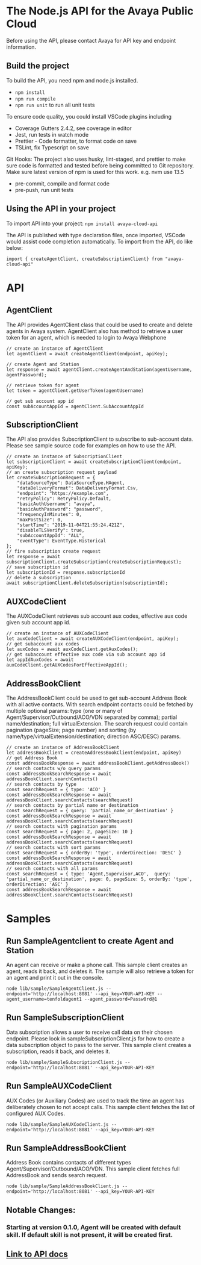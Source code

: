 # The Node.js API for the Avaya Public Cloud

Before using the API, please contact Avaya for API key and endpoint information.

## Build the project

To build the API, you need npm and node.js installed.

- `npm install`
- `npm run compile`
- `npm run unit` to run all unit tests

To ensure code quality, you could install VSCode plugins including

- Coverage Gutters 2.4.2, see coverage in editor
- Jest, run tests in watch mode
- Prettier - Code formatter, to format code on save
- TSLint, fix Typescript on save

Git Hooks: The project also uses husky, lint-staged, and prettier to make sure code is formatted and tested before being committed to Git repository. Make sure latest version of npm is used for this work. e.g. nvm use 13.5

- pre-commit, compile and format code
- pre-push, run unit tests

## Using the API in your project

To import API into your project:
`npm install avaya-cloud-api`

The API is published with type declaration files, once imported, VSCode would assist code completion automatically. To import from the API, do like below:

    import { createAgentClient, createSubscriptionClient} from "avaya-cloud-api"

# API

## AgentClient

The API provides AgentClient class that could be used to create and delete agents in Avaya system. AgentClient also has method to retrieve a user token for an agent, which is needed to login to Avaya Webphone

    // create an instance of AgentClient
    let agentClient = await createAgentClient(endpoint, apiKey);

    // create Agent and Station
    let response = await agentClient.createAgentAndStation(agentUsername, agentPassword);

    // retrieve token for agent
    let token = agentClient.getUserToken(agentUsername)

    // get sub account app id
    const subAccountAppId = agentClient.SubAccountAppId

## SubscriptionClient

The API also provides SubscriptionClient to subscribe to sub-account data. Please see sample source code for examples on how to use the API.

    // create an instance of SubscriptionClient
    let subscriptionClient = await createSubscriptionClient(endpoint, apiKey);
    // an create subscription request payload
    let createSubscriptionRequest = {
        "dataSourceType": DataSourceType.HAgent,
        "dataDeliveryFormat": DataDeliveryFormat.Csv,
        "endpoint": "https://example.com",
        "retryPolicy": RetryPolicy.Default,
        "basicAuthUsername": "avaya",
        "basicAuthPassword": "password",
        "frequencyInMinutes": 0,
        "maxPostSize": 0,
        "startTime": "2019-11-04T21:55:24.421Z",
        "disableTLSVerify": true,
        "subAccountAppId": "ALL",
        "eventType": EventType.Historical
    };
    // fire subscription create request
    let response = await subscriptionClient.createSubscription(createSubscriptionRequest);
    // save subscription id
    let subscriptionId = response.subscriptionId
    // delete a subscription
    await subscriptionClient.deleteSubscription(subscriptionId);

## AUXCodeClient

The AUXCodeClient retrieves sub account aux codes, effective aux code given sub account app id.

    // create an instance of AUXCodeClient
    let auxCodeClient = await createAUXCodeClient(endpoint, apiKey);
    // get subaccount aux codes
    let auxCodes = await auxCodeClient.getAuxCodes();
    // get subaccount effective aux code via sub account app id
    let appIdAuxCodes = await auxCodeClient.getAUXCodesForEffectiveAppId();

## AddressBookClient

The AddressBookClient could be used to get sub-account Address Book with all active contacts.
With search endpoint contacts could be fetched by multiple optional params: type (one or many of Agent/Supervisor/Outbound/ACO/VDN separated by comma); partial name/destination; full virtualExtension.
The search request could contain pagination (pageSize; page number) and sorting (by name/type/virtualExtension/destination; direction ASC/DESC) params.

    // create an instance of AddressBookClient
    let addressBookClient = createAddressBookClient(endpoint, apiKey)
    // get Address Book
    const addressBookResponse = await addressBookClient.getAddressBook()
    // search contacts w/o query params
    const addressBookSearchResponse = await addressBookClient.searchContacts()
    // search contacts by type
    const searchRequest = { type: 'ACO' }
    const addressBookSearchResponse = await addressBookClient.searchContacts(searchRequest)
    // search contacts by partial name or destination
    const searchRequest = { query: 'partial_name_or_destination' }
    const addressBookSearchResponse = await addressBookClient.searchContacts(searchRequest)
    // search contacts with pagination params
    const searchRequest = { page: 2, pageSize: 10 }
    const addressBookSearchResponse = await addressBookClient.searchContacts(searchRequest)
    // search contacts with sort params
    const searchRequest = { orderBy: 'type', orderDirection: 'DESC' }
    const addressBookSearchResponse = await addressBookClient.searchContacts(searchRequest)
    // search contacts with all params
    const searchRequest = { type: 'Agent,Supervisor,ACO',  query: 'partial_name_or_destination', page: 0, pageSize: 5, orderBy: 'type', orderDirection: 'ASC' }
    const addressBookSearchResponse = await addressBookClient.searchContacts(searchRequest)

# Samples

## Run SampleAgentclient to create Agent and Station

An agent can receive or make a phone call.
This sample client creates an agent, reads it back, and deletes it.
The sample will also retrieve a token for an agent and print it out in the console.

`node lib/sample/SampleAgentClient.js --endpoint='http://localhost:8081' --api_key=YOUR-API-KEY --agent_username=tenfoldagent1 --agent_password=Passw0rd@1`

## Run SampleSubscriptionClient

Data subscription allows a user to receive call data on their chosen endpoint.
Please look in sampleSubscriptionClient.js for how to create
a data subscription object to pass to the server.
This sample client creates a subscription, reads it back, and deletes it.

`node lib/sample/SampleSubscriptionClient.js --endpoint='http://localhost:8081' --api_key=YOUR-API-KEY`

## Run SampleAUXCodeClient

AUX Codes (or Auxiliary Codes) are used to track the time an agent has deliberately chosen to not accept calls. This sample client fetches the list of configured AUX Codes.

`node lib/sample/SampleAUXCodeClient.js --endpoint='http://localhost:8081' --api_key=YOUR-API-KEY`

## Run SampleAddressBookClient

Address Book contains contacts of different types Agent/Supervisor/Outbound/ACO/VDN. This sample client fetches full AddressBook and sends search request.

`node lib/sample/SampleAddressBookClient.js --endpoint='http://localhost:8081' --api_key=YOUR-API-KEY`

## Notable Changes:

### Starting at version 0.1.0, Agent will be created with default skill. If default skill is not present, it will be created first.

## [Link to API docs](http://htmlpreview.github.io/?https://github.com/spokencloud/avaya-cloud-api/blob/develop/NodeJS/docs/index.html)
